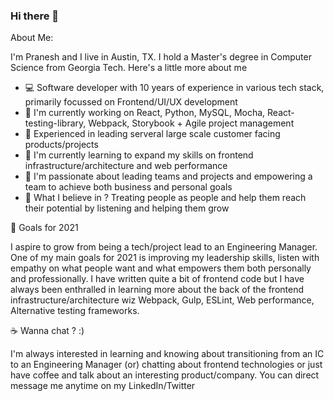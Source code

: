 ### Hi there 👋

About Me: 

I'm Pranesh and I live in Austin, TX. I hold a Master's degree in Computer Science from Georgia Tech. Here's a little more about me

- 💻 Software developer with 10 years of experience in various tech stack, primarily focussed on Frontend/UI/UX development
- 🔭  I'm currently working on React, Python, MySQL, Mocha, React-testing-library, Webpack, Storybook + Agile project management
- 📖 Experienced in leading serveral large scale customer facing products/projects
- 🌱 I'm currently learning to expand my skills on frontend infrastructure/architecture and web performance
- 👯 I'm passionate about leading teams and projects and empowering a team to achieve both business and personal goals
- 💬 What I believe in ? Treating people as people and help them reach their potential by listening and helping them grow


🥅  Goals for 2021

I aspire to grow from being a tech/project lead to an Engineering Manager. One of my main goals for 2021 is improving my leadership skills, listen with empathy on what people want and what empowers them both personally and professionally. I have written quite a bit of frontend code but I have always been enthralled in learning more about the back of the frontend infrastructure/architecture wiz Webpack, Gulp, ESLint, Web performance, Alternative testing frameworks.

☕ Wanna chat ? :) 

I'm always interested in learning and knowing about transitioning from an IC to an Engineering Manager (or) chatting about frontend technologies or just have coffee and talk about an interesting product/company. You can direct message me anytime on my LinkedIn/Twitter 

<!--
**praneshpr/praneshpr** is a ✨ _special_ ✨ repository because its `README.md` (this file) appears on your GitHub profile.

Here are some ideas to get you started:

- 🔭 I’m currently working on ...
- 🌱 I’m currently learning ...
- 👯 I’m looking to collaborate on ...
- 🤔 I’m looking for help with ...
- 💬 Ask me about ...
- 📫 How to reach me: ...
- 😄 Pronouns: ...
- ⚡ Fun fact: ...
-->
